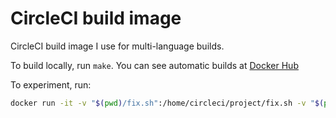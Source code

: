 # CircleCI build image

CircleCI build image I use for multi-language builds.

To build locally, run `make`.  You can see automatic builds at
[Docker Hub](https://hub.docker.com/repository/docker/apiology/circleci)

To experiment, run:

```sh
docker run -it -v "$(pwd)/fix.sh":/home/circleci/project/fix.sh -v "$(pwd)/requirements_dev.txt":/home/circleci/project/requirements_dev.txt apiology/circleci
```
